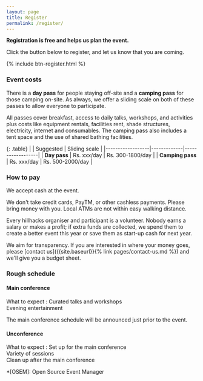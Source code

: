```yaml
---
layout: page
title: Register
permalink: /register/
---
```


**Registration is free and helps us plan the event.**

Click the button below to register, and let us know that you are coming.

{% include btn-register.html %}

### Event costs

There is a **day pass** for people staying off-site and a **camping pass** for
those camping on-site.  As always, we offer a sliding scale on both of these
passes to allow everyone to participate.

All passes cover breakfast, access to daily talks, workshops, and activities
plus costs like equipment rentals, facilities rent, shade structures,
electricity, internet and consumables.  The camping pass also includes a tent
space and the use of shared bathing facilities.

{: .table}
|                  | Suggested   | Sliding scale    |
|------------------|-------------|------------------|
| **Day pass**     | Rs. xxx/day | Rs. 300-1800/day |
| **Camping pass** | Rs. xxx/day | Rs. 500-2000/day |

### How to pay
We accept cash at the event.

We don't take credit cards, PayTM, or other cashless payments.  Please bring
money with you.  Local ATMs are not within easy walking distance.

Every hillhacks organiser and participant is a volunteer.  Nobody earns a salary
or makes a profit; if extra funds are collected, we spend them to create a
better event this year or save them as start-up cash for next year.

We aim for transparency.  If you are interested in where your money goes, please
[contact us]({{site.baseurl}}{% link pages/contact-us.md %}) and we'll give you
a budget sheet.


### Rough schedule

#### Main conference

What to expect
: Curated talks and workshops  
  Evening entertainment

The main conference schedule will be announced just prior to the event.

#### Unconference

What to expect
: Set up for the main conference  
  Variety of sessions  
  Clean up after the main conference

*[OSEM]: Open Source Event Manager

